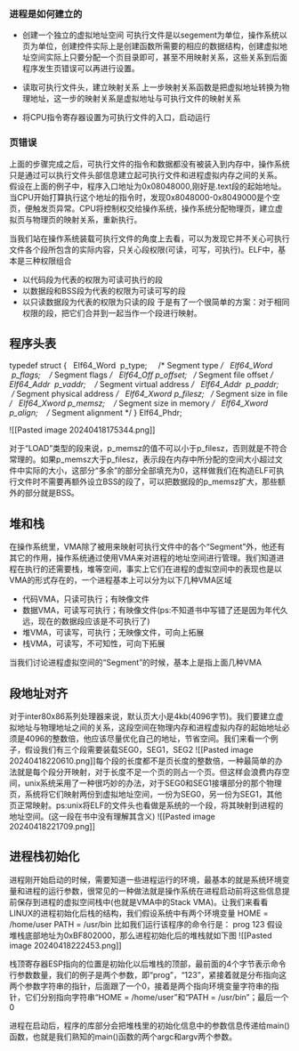 
### 进程是如何建立的
- 创建一个独立的虚拟地址空间
	可执行文件是以segement为单位，操作系统以页为单位，创建控件实际上是创建函数所需要的相应的数据结构，创建虚拟地址空间实际上只要分配一个页目录即可，甚至不用映射关系，这些关系到后面程序发生页错误可以再进行设置。

- 读取可执行文件头，建立映射关系
	上一步映射关系函数是把虚拟地址转换为物理地址，这一步的映射关系是虚拟地址与可执行文件的映射关系

- 将CPU指令寄存器设置为可执行文件的入口，启动运行

### 页错误
   上面的步骤完成之后，可执行文件的指令和数据都没有被装入到内存中，操作系统只是通过可以执行文件头部信息建立起可执行文件和进程虚拟内存之间的关系。
   假设在上面的例子中，程序入口地址为0x08048000,刚好是.text段的起始地址。当CPU开始打算执行这个地址的指令时，发现0x8048000-0x8049000是个空页，便触发页异常。CPU将控制权交给操作系统，操作系统分配物理页，建立虚拟页与物理页的映射关系，重新执行。

当我们站在操作系统装载可执行文件的角度上去看，可以为发现它并不关心可执行文件各个段所包含的实际内容，只关心段权限(可读，可写，可执行)。ELF中，基本是三种权限组合
- 以代码段为代表的权限为可读可执行的段
- 以数据段和BSS段为代表的权限为可读可写的段
- 以只读数据段为代表的权限为只读的段
于是有了一个很简单的方案：对于相同权限的段，把它们合并到一起当作一个段进行映射。

## 程序头表
typedef struct
{
  Elf64_Word  p_type;     /* Segment type */
  Elf64_Word  p_flags;    /* Segment flags */
  Elf64_Off p_offset;   /* Segment file offset */
  Elf64_Addr  p_vaddr;    /* Segment virtual address */
  Elf64_Addr  p_paddr;    /* Segment physical address */
  Elf64_Xword p_filesz;   /* Segment size in file */
  Elf64_Xword p_memsz;    /* Segment size in memory */
  Elf64_Xword p_align;    /* Segment alignment */
} Elf64_Phdr;

![[Pasted image 20240418175344.png]]

对于“LOAD”类型的段来说，p_memsz的值不可以小于p_filesz，否则就是不符合常理的。如果p_memsz大于p_filesz，表示段在内存中所分配的空间大小超过文件中实际的大小，这部分“多余”的部分全部填充为0，这样做我们在构造ELF可执行文件时不需要再额外设立BSS的段了，可以把数据段的p_memsz扩大，那些额外的部分就是BSS。

## 堆和栈
在操作系统里，VMA除了被用来映射可执行文件中的各个“Segment”外，他还有其它的作用，操作系统通过使用VMA来对进程的地址空间进行管理。我们知道进程在执行的还需要栈，堆等空间，事实上它们在进程的虚拟空间中的表现也是以VMA的形式存在的，一个进程基本上可以分为以下几种VMA区域
- 代码VMA，只读可执行；有映像文件
- 数据VMA，可读写可执行；有映像文件(ps:不知道书中写错了还是因为年代久远，现在的数据段应该是不可执行了)
- 堆VMA，可读写，可执行；无映像文件，可向上拓展
- 栈VMA，可读写，不可知性，可向下拓展

当我们讨论进程虚拟空间的“Segment”的时候，基本上是指上面几种VMA

## 段地址对齐
对于inter80x86系列处理器来说，默认页大小是4kb(4096字节)。我们要建立虚拟地址与物理地址之间的关系，这段空间在物理内存和进程虚拟内存的起始地址必须是4096的整数倍，他应该尽量优化自己的地址，节省空间。我们来看一个例子，假设我们有三个段需要装载SEG0，SEG1，SEG2
![[Pasted image 20240418220610.png]]每个段的长度都不是页长度的整数倍，一种最简单的办法就是每个段分开映射，对于长度不足一个页的则占一个页。但这样会浪费内存空间，unix系统采用了一种很巧妙的办法，对于SEG0和SEG1接壤部分的那个物理页，系统将它们映射两份到虚拟地址空间，一份为SEG0，另一份为SEG1，其他页正常映射。ps:unix将ELF的文件头也看做是系统的一个段，将其映射到进程的地址空间。(这一段在书中没有理解其含义)
![[Pasted image 20240418221709.png]]

## 进程栈初始化
进程刚开始启动的时候，需要知道一些进程运行的环境，最基本的就是系统环境变量和进程的运行参数，很常见的一种做法就是操作系统在进程启动前将这些信息提前保存到进程的虚拟空间栈中(也就是VMA中的Stack VMA)。让我们来看看LINUX的进程初始化后栈的结构，我们假设系统中有两个环境变量
HOME = /home/user
PATH = /usr/bin
比如我们运行该程序的命令行是：
prog 123
假设堆栈底部地址为0xBF802000，那么进程初始化后的堆栈就如下图
![[Pasted image 20240418222453.png]]

栈顶寄存器ESP指向的位置是初始化以后堆栈的顶部，最前面的4个字节表示命令行参数数量，我们的例子是两个参数，即“prog”，“123”，紧接着就是分布指向这两个参数字符串的指针，后面跟了一个0，接着是两个指向环境变量字符串的指针，它们分别指向字符串“HOME = /home/user”和“PATH = /usr/bin”；最后一个0

进程在启动后，程序的库部分会把堆栈里的初始化信息中的参数信息传递给main()函数，也就是我们熟知的main()函数的两个argc和argv两个参数。